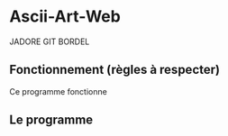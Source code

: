 # Ascii-Art-Web
JADORE GIT BORDEL
## Fonctionnement (règles à respecter)

Ce programme fonctionne 

## Le programme 